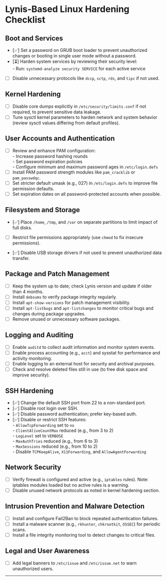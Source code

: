 # Lynis-Based Linux Hardening Checklist

## Boot and Services
- [✅] Set a password on GRUB boot loader to prevent unauthorized changes or booting in single user mode without a password.  
- [⏳] Harden system services by reviewing their security level:  
      - Run: `systemd-analyze security SERVICE` for each active service  
- [ ] Disable unnecessary protocols like `dccp`, `sctp`, `rds`, and `tipc` if not used.

## Kernel Hardening
- [ ] Disable core dumps explicitly in `/etc/security/limits.conf` if not required, to prevent sensitive data leakage.  
- [ ] Tune sysctl kernel parameters to harden network and system behavior (review sysctl values differing from default profiles).

## User Accounts and Authentication
- [ ] Review and enhance PAM configuration:  
      - Increase password hashing rounds  
      - Set password expiration policies  
      - Configure minimum and maximum password ages in `/etc/login.defs`  
- [ ] Install PAM password strength modules like `pam_cracklib` or `pam_passwdqc`.  
- [ ] Set stricter default umask (e.g., 027) in `/etc/login.defs` to improve file permission defaults.  
- [ ] Set expiration dates on all password-protected accounts when possible.  

## Filesystem and Storage
- [✅] Place `/home`, `/tmp`, and `/var` on separate partitions to limit impact of full disks.  
- [ ] Restrict file permissions appropriately (use `chmod` to fix insecure permissions).  
- [✅] Disable USB storage drivers if not used to prevent unauthorized data transfer.

## Package and Patch Management
- [ ] Keep the system up to date; check Lynis version and update if older than 4 months.  
- [ ] Install `debsums` to verify package integrity regularly.  
- [ ] Install `apt-show-versions` for patch management visibility.  
- [ ] Install `apt-listbugs` and `apt-listchanges` to monitor critical bugs and changes during package upgrades.  
- [ ] Remove unused or unnecessary software packages.

## Logging and Auditing
- [ ] Enable `auditd` to collect audit information and monitor system events.  
- [ ] Enable process accounting (e.g., `acct`) and sysstat for performance and activity monitoring.  
- [ ] Enable logging to an external host for security and archival purposes.  
- [ ] Check and resolve deleted files still in use (to free disk space and improve security).

## SSH Hardening
- [✅] Change the default SSH port from 22 to a non-standard port.
- [✅] Disable root login over SSH.  
- [✅] Disable password authentication; prefer key-based auth.  
- [✅] Disable or restrict SSH features:  
      - `AllowTcpForwarding` set to `no`  
      - `ClientAliveCountMax` reduced (e.g., from 3 to 2)  
      - `LogLevel` set to `VERBOSE`  
      - `MaxAuthTries` reduced (e.g., from 6 to 3)  
      - `MaxSessions` reduced (e.g., from 10 to 2)  
      - Disable `TCPKeepAlive`, `X11Forwarding`, and `AllowAgentForwarding`  


## Network Security
- [ ] Verify firewall is configured and active (e.g., `iptables` rules). Note: iptables modules loaded but no active rules is a warning.  
- [ ] Disable unused network protocols as noted in kernel hardening section.

## Intrusion Prevention and Malware Detection
- [ ] Install and configure Fail2Ban to block repeated authentication failures.  
- [ ] Install a malware scanner (e.g., `rkhunter`, `chkrootkit`, `OSSEC`) for periodic scans.  
- [ ] Install a file integrity monitoring tool to detect changes to critical files.

## Legal and User Awareness
- [ ] Add legal banners to `/etc/issue` and `/etc/issue.net` to warn unauthorized users.

---

